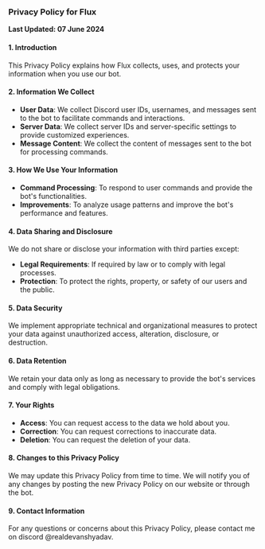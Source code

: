 ### Privacy Policy for Flux

**Last Updated: 07 June 2024**

#### 1. Introduction
This Privacy Policy explains how Flux collects, uses, and protects your information when you use our bot.

#### 2. Information We Collect
- **User Data**: We collect Discord user IDs, usernames, and messages sent to the bot to facilitate commands and interactions.
- **Server Data**: We collect server IDs and server-specific settings to provide customized experiences.
- **Message Content**: We collect the content of messages sent to the bot for processing commands.

#### 3. How We Use Your Information
- **Command Processing**: To respond to user commands and provide the bot's functionalities.
- **Improvements**: To analyze usage patterns and improve the bot's performance and features.

#### 4. Data Sharing and Disclosure
We do not share or disclose your information with third parties except:
- **Legal Requirements**: If required by law or to comply with legal processes.
- **Protection**: To protect the rights, property, or safety of our users and the public.

#### 5. Data Security
We implement appropriate technical and organizational measures to protect your data against unauthorized access, alteration, disclosure, or destruction.

#### 6. Data Retention
We retain your data only as long as necessary to provide the bot's services and comply with legal obligations.

#### 7. Your Rights
- **Access**: You can request access to the data we hold about you.
- **Correction**: You can request corrections to inaccurate data.
- **Deletion**: You can request the deletion of your data.

#### 8. Changes to this Privacy Policy
We may update this Privacy Policy from time to time. We will notify you of any changes by posting the new Privacy Policy on our website or through the bot.

#### 9. Contact Information
For any questions or concerns about this Privacy Policy, please contact me on discord @realdevanshyadav.
